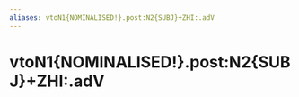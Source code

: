 ```yaml
---
aliases: vtoN1{NOMINALISED!}.post:N2{SUBJ}+ZHI:.adV
---
```

# vtoN1{NOMINALISED!}.post:N2{SUBJ}+ZHI:.adV


